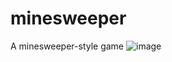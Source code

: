 # minesweeper
A minesweeper-style game
![image](https://github.com/Natmonlee/minehunter/assets/126959061/16f1b524-82ed-4f39-8dd7-0ec10c21f4bf)
